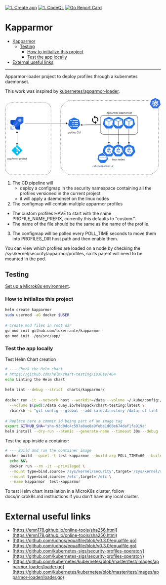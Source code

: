 [![1. Create app](https://github.com/tuxerrante/kapparmor/actions/workflows/build-app.yml/badge.svg)](https://github.com/tuxerrante/kapparmor/actions/workflows/build-app.yml)
[![1. CodeQL](https://github.com/tuxerrante/kapparmor/actions/workflows/codeql.yml/badge.svg)](https://github.com/tuxerrante/kapparmor/actions/workflows/codeql.yml)
[![Go Report Card](https://goreportcard.com/badge/github.com/tuxerrante/kapparmor)](https://goreportcard.com/report/github.com/tuxerrante/kapparmor)

# Kapparmor
- [Kapparmor](#kapparmor)
  - [Testing](#testing)
    - [How to initialize this project](#how-to-initialize-this-project)
    - [Test the app locally](#test-the-app-locally)
- [External useful links](#external-useful-links)
- -----
Apparmor-loader project to deploy profiles through a kubernetes daemonset.  

This work was inspired by [kubernetes/apparmor-loader](https://github.com/kubernetes/kubernetes/tree/master/test/images/apparmor-loader).

![architecture](./docs/kapparmor-architecture.png)

1. The CD pipeline will
	- deploy a configmap in the security namespace containing all the profiles versioned in the current project
	- it will apply a daemonset on the linux nodes
2. The configmap will contain multiple apparmor profiles  
  - The custom profiles HAVE to start with the same PROFILE_NAME_PREFIX, currently this defaults to "custom.". 
  - The name of the file should be the same as the name of the profile.
3. The configmap will be polled every POLL_TIME seconds to move them into PROFILES_DIR host path and then enable them.

You can view which profiles are loaded on a node by checking the /sys/kernel/security/apparmor/profiles, so its parent will need to be mounted in the pod.


## Testing
[Set up a Microk8s environment](./docs/microk8s.md).

### How to initialize this project
```sh
helm create kapparmor
sudo usermod -aG docker $USER

# Create mod files in root dir
go mod init github.com/tuxerrante/kapparmor
go mod init ./go/src/app/
```

### Test the app locally

Test Helm Chart creation
```sh
# --- Check the Helm chart
# https://github.com/helm/chart-testing/issues/464
echo Linting the Helm chart

helm lint --debug --strict  charts/kapparmor/

docker run -it --network host --workdir=/data --volume ~/.kube/config:/root/.kube/config:ro \
  --volume $(pwd):/data quay.io/helmpack/chart-testing:latest \
  /bin/sh -c "git config --global --add safe.directory /data; ct lint --print-config --charts ./charts/kapparmor"

# Replace here a commit id being part of an image tag
export GITHUB_SHA="sha-93d0dc4c597a8ae8a9febe1d68e674daf1fa919a"
helm install --dry-run --atomic --generate-name --timeout 30s --debug --set image.tag=$GITHUB_SHA  charts/kapparmor/

```

Test the app inside a container:
```sh
# --- Build and run the container image
docker build --quiet -t test-kapparmor --build-arg POLL_TIME=60 --build-arg PROFILES_DIR=/app/profiles -f Dockerfile . &&\
  echo &&\
  docker run --rm -it --privileged \
  --mount type=bind,source='/sys/kernel/security',target='/sys/kernel/security'  \
  --mount type=bind,source='/etc',target='/etc'\
  --name kapparmor  test-kapparmor

```

To test Helm chart installation in a MicroK8s cluster, follow docs/microk8s.md instructions if you don't have any local cluster.



# External useful links
- [https://emn178.github.io/online-tools/sha256.html](https://emn178.github.io/online-tools/sha256.html)
- [https://github.com/udhos/equalfile/blob/v0.3.0/equalfile.go](https://github.com/udhos/equalfile/blob/v0.3.0/equalfile.go)
- [https://github.com/kubernetes-sigs/security-profiles-operator/](https://github.com/kubernetes-sigs/security-profiles-operator/)
- [https://github.com/kubernetes/kubernetes/blob/master/test/images/apparmor-loader/loader.go](https://github.com/kubernetes/kubernetes/blob/master/test/images/apparmor-loader/loader.go)
